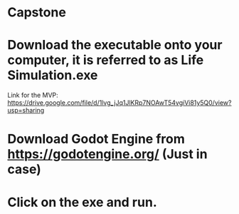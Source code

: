 # Capstone

# Download the executable onto your computer, it is referred to as Life Simulation.exe
  Link for the MVP: https://drive.google.com/file/d/1lvg_jJq1JlKRp7NOAwT54vgiVi81y5Q0/view?usp=sharing

# Download Godot Engine from https://godotengine.org/ (Just in case)

# Click on the exe and run.
